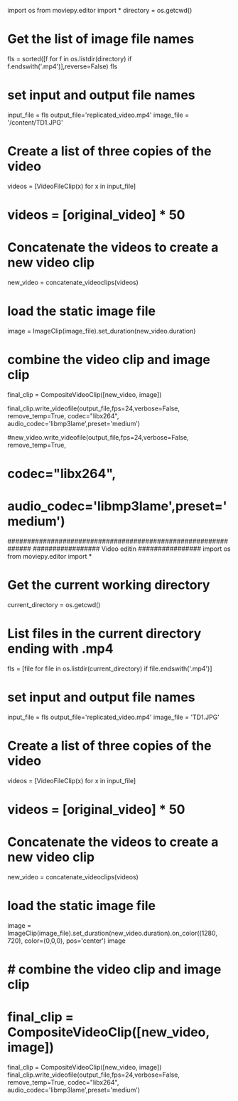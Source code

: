 import os
from moviepy.editor import *
directory = os.getcwd()

# Get the list of image file names
fls = sorted([f for f in os.listdir(directory) if f.endswith('.mp4')],reverse=False)
fls
# set input and output file names
input_file = fls
output_file='replicated_video.mp4'
image_file = '/content/TD1.JPG'
# Create a list of three copies of the video

videos = [VideoFileClip(x) for x in input_file]

# videos = [original_video] * 50

# Concatenate the videos to create a new video clip
new_video = concatenate_videoclips(videos)

# load the static image file
image = ImageClip(image_file).set_duration(new_video.duration)

# combine the video clip and image clip
final_clip = CompositeVideoClip([new_video, image])

final_clip.write_videofile(output_file,fps=24,verbose=False, remove_temp=True, codec="libx264", audio_codec='libmp3lame',preset='medium')




#new_video.write_videofile(output_file,fps=24,verbose=False, remove_temp=True,
 #   codec="libx264",
  #  audio_codec='libmp3lame',preset='medium')


  ##############################################################
  ################# Video editin ################
import os
from moviepy.editor import *
# Get the current working directory
current_directory = os.getcwd()

# List files in the current directory ending with .mp4
fls = [file for file in os.listdir(current_directory) if file.endswith('.mp4')]

# set input and output file names
input_file = fls
output_file='replicated_video.mp4'
image_file = 'TD1.JPG'
# Create a list of three copies of the video

videos = [VideoFileClip(x) for x in input_file]

# videos = [original_video] * 50

# Concatenate the videos to create a new video clip
new_video = concatenate_videoclips(videos)

# load the static image file
image = ImageClip(image_file).set_duration(new_video.duration).on_color((1280, 720), color=(0,0,0), pos='center')
image
# # combine the video clip and image clip
# final_clip = CompositeVideoClip([new_video, image])
final_clip = CompositeVideoClip([new_video, image])
final_clip.write_videofile(output_file,fps=24,verbose=False, remove_temp=True, codec="libx264", audio_codec='libmp3lame',preset='medium')
